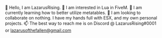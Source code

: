 👋 Hello, I am LazarusRising.
👀 I am interested in Lua in FiveM.
🌱 I am currently learning how to better utilize metatables.
💞️ I am looking to collaborate on nothing. I have my hands full with ESX, and my own personal projects.
📫 The best way to reach me is on Discord @ LazarusRising#0001 or lazarusofthefallen@gmail.com
